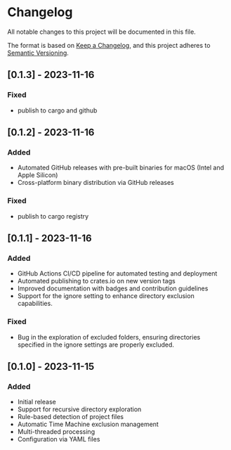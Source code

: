 # Changelog

All notable changes to this project will be documented in this file.

The format is based on [Keep a Changelog](https://keepachangelog.com/en/1.0.0/),
and this project adheres to [Semantic Versioning](https://semver.org/spec/v2.0.0.html).

## [0.1.3] - 2023-11-16

### Fixed
- publish to cargo and github

## [0.1.2] - 2023-11-16

### Added
- Automated GitHub releases with pre-built binaries for macOS (Intel and Apple Silicon)
- Cross-platform binary distribution via GitHub releases

### Fixed
- publish to cargo registry

## [0.1.1] - 2023-11-16

### Added
- GitHub Actions CI/CD pipeline for automated testing and deployment
- Automated publishing to crates.io on new version tags
- Improved documentation with badges and contribution guidelines
- Support for the ignore setting to enhance directory exclusion capabilities.

### Fixed
- Bug in the exploration of excluded folders, ensuring directories specified in the ignore settings are properly excluded.

## [0.1.0] - 2023-11-15

### Added
- Initial release
- Support for recursive directory exploration
- Rule-based detection of project files
- Automatic Time Machine exclusion management
- Multi-threaded processing
- Configuration via YAML files